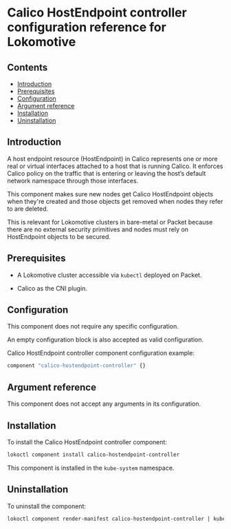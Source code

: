 # Calico HostEndpoint controller configuration reference for Lokomotive

## Contents

* [Introduction](#introduction)
* [Prerequisites](#prerequisites)
* [Configuration](#configuration)
* [Argument reference](#argument-reference)
* [Installation](#installation)
* [Uninstallation](#uninstallation)

## Introduction

A host endpoint resource (HostEndpoint) in Calico represents one or more real or virtual interfaces
attached to a host that is running Calico. It enforces Calico policy on the traffic that is entering
or leaving the host’s default network namespace through those interfaces.

This component makes sure new nodes get Calico HostEndpoint objects when they're created and those
objects get removed when nodes they refer to are deleted.

This is relevant for Lokomotive clusters in bare-metal or Packet because there are no external
security primitives and nodes must rely on HostEndpoint objects to be secured.


## Prerequisites

* A Lokomotive cluster accessible via `kubectl` deployed on Packet.

* Calico as the CNI plugin.

## Configuration

This component does not require any specific configuration.

An empty configuration block is also accepted as valid configuration.

Calico HostEndpoint controller component configuration example:

```tf
component "calico-hostendpoint-controller" {}
```

## Argument reference

This component does not accept any arguments in its configuration.

## Installation

To install the Calico HostEndpoint controller component:

```bash
lokoctl component install calico-hostendpoint-controller
```

This component is installed in the `kube-system` namespace.

## Uninstallation

To uninstall the component:

```bash
lokoctl component render-manifest calico-hostendpoint-controller | kubectl delete -f -
```
